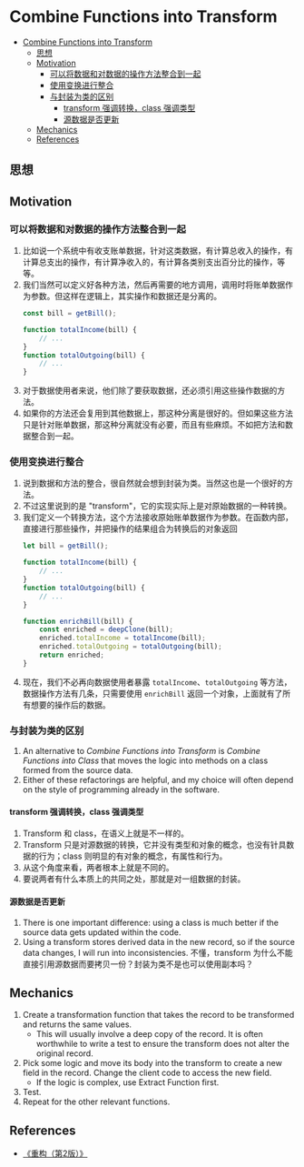 # Combine Functions into Transform


<!-- TOC -->

- [Combine Functions into Transform](#combine-functions-into-transform)
    - [思想](#思想)
    - [Motivation](#motivation)
        - [可以将数据和对数据的操作方法整合到一起](#可以将数据和对数据的操作方法整合到一起)
        - [使用变换进行整合](#使用变换进行整合)
        - [与封装为类的区别](#与封装为类的区别)
            - [transform 强调转换，class 强调类型](#transform-强调转换class-强调类型)
            - [源数据是否更新](#源数据是否更新)
    - [Mechanics](#mechanics)
    - [References](#references)

<!-- /TOC -->


## 思想


## Motivation
### 可以将数据和对数据的操作方法整合到一起
1. 比如说一个系统中有收支账单数据，针对这类数据，有计算总收入的操作，有计算总支出的操作，有计算净收入的，有计算各类别支出百分比的操作，等等。
2. 我们当然可以定义好各种方法，然后再需要的地方调用，调用时将账单数据作为参数。但这样在逻辑上，其实操作和数据还是分离的。
    ```js
    const bill = getBill();
    
    function totalIncome(bill) {
        // ...
    }
    function totalOutgoing(bill) {
        // ...
    }
    ```
3. 对于数据使用者来说，他们除了要获取数据，还必须引用这些操作数据的方法。
4. 如果你的方法还会复用到其他数据上，那这种分离是很好的。但如果这些方法只是针对账单数据，那这种分离就没有必要，而且有些麻烦。不如把方法和数据整合到一起。

### 使用变换进行整合
1. 说到数据和方法的整合，很自然就会想到封装为类。当然这也是一个很好的方法。
2. 不过这里说到的是 "transform"，它的实现实际上是对原始数据的一种转换。
3. 我们定义一个转换方法，这个方法接收原始账单数据作为参数。在函数内部，直接进行那些操作，并把操作的结果组合为转换后的对象返回
    ```js
    let bill = getBill();
    
    function totalIncome(bill) {
        // ...
    }
    function totalOutgoing(bill) {
        // ...
    }

    function enrichBill(bill) {
        const enriched = deepClone(bill);
        enriched.totalIncome = totalIncome(bill);
        enriched.totalOutgoing = totalOutgoing(bill);
        return enriched;
    }
    ```
4. 现在，我们不必再向数据使用者暴露 `totalIncome`、`totalOutgoing` 等方法，数据操作方法有几条，只需要使用 `enrichBill` 返回一个对象，上面就有了所有想要的操作后的数据。

### 与封装为类的区别
1. An alternative to *Combine Functions into Transform* is *Combine Functions into Class* that moves the logic into methods on a class formed from the source data. 
2. Either of these refactorings are helpful, and my choice will often depend on the style of programming already in the software. 

#### transform 强调转换，class 强调类型
1. Transform 和 class，在语义上就是不一样的。
2. Transform 只是对源数据的转换，它并没有类型和对象的概念，也没有针具数据的行为；class 则明显的有对象的概念，有属性和行为。
3. 从这个角度来看，两者根本上就是不同的。
4. 要说两者有什么本质上的共同之处，那就是对一组数据的封装。

#### 源数据是否更新
1. There is one important difference: using a class is much better if the source data gets updated within the code. 
2. Using a transform stores derived data in the new record, so if the source data changes, I will run into inconsistencies. 不懂，transform 为什么不能直接引用源数据而要拷贝一份？封装为类不是也可以使用副本吗？



## Mechanics
1. Create a transformation function that takes the record to be transformed and returns the same values.
    * This will usually involve a deep copy of the record. It is often worthwhile to write a test to ensure the transform does not alter the original record.
2. Pick some logic and move its body into the transform to create a new field in the record. Change the client code to access the new field.
    * If the logic is complex, use Extract Function first.
3. Test.
4. Repeat for the other relevant functions.


## References
* [《重构（第2版）》](https://book.douban.com/subject/33400354/)
